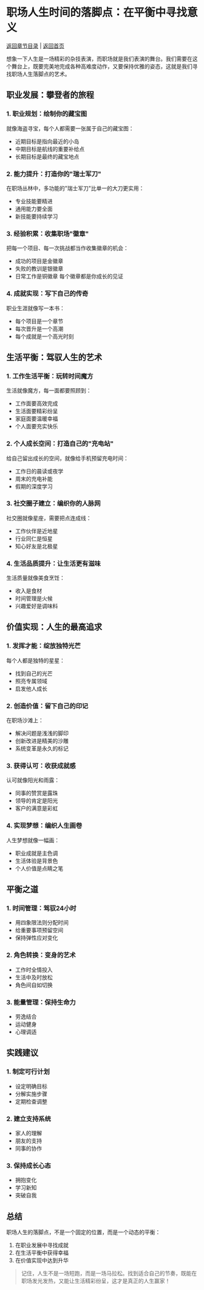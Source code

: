 # 职场人生时间的落脚点：在平衡中寻找意义

[返回章节目录](./index.md) | [返回首页](../README.md)

想象一下人生是一场精彩的杂技表演，而职场就是我们表演的舞台。我们需要在这个舞台上，既要完美地完成各种高难度动作，又要保持优雅的姿态，这就是我们寻找职场人生落脚点的艺术。

## 职业发展：攀登者的旅程

### 1. 职业规划：绘制你的藏宝图

就像海盗寻宝，每个人都需要一张属于自己的藏宝图：
- 近期目标是指向最近的小岛
- 中期目标是航线的重要补给点
- 长期目标是最终的藏宝地点

### 2. 能力提升：打造你的"瑞士军刀"

在职场丛林中，多功能的"瑞士军刀"比单一的大刀更实用：
- 专业技能要精进
- 通用能力要全面
- 新技能要持续学习

### 3. 经验积累：收集职场"徽章"

把每一个项目、每一次挑战都当作收集徽章的机会：
- 成功的项目是金徽章
- 失败的教训是银徽章
- 日常工作是铜徽章
每个徽章都是你成长的见证

### 4. 成就实现：写下自己的传奇

职业生涯就像写一本书：
- 每个项目是一个章节
- 每次晋升是一个高潮
- 每个成就是一个高光时刻

## 生活平衡：驾驭人生的艺术

### 1. 工作生活平衡：玩转时间魔方

生活就像魔方，每一面都要照顾到：
- 工作面要高效完成
- 生活面要精彩纷呈
- 家庭面要温暖幸福
- 个人面要充实快乐

### 2. 个人成长空间：打造自己的"充电站"

给自己留出成长的空间，就像给手机预留充电时间：
- 工作日的晨读或夜学
- 周末的充电补能
- 假期的深度学习

### 3. 社交圈子建立：编织你的人脉网

社交圈就像星座，需要把点连成线：
- 工作伙伴是近地星
- 行业同仁是恒星
- 知心好友是北极星

### 4. 生活品质提升：让生活更有滋味

生活质量就像美食烹饪：
- 收入是食材
- 时间管理是火候
- 兴趣爱好是调味料

## 价值实现：人生的最高追求

### 1. 发挥才能：绽放独特光芒

每个人都是独特的星星：
- 找到自己的光芒
- 照亮专属领域
- 启发他人成长

### 2. 创造价值：留下自己的印记

在职场沙滩上：
- 解决问题是浅浅的脚印
- 创新改进是精美的沙雕
- 系统变革是永久的标记

### 3. 获得认可：收获成就感

认可就像阳光和雨露：
- 同事的赞赏是露珠
- 领导的肯定是阳光
- 客户的满意是彩虹

### 4. 实现梦想：编织人生画卷

人生梦想就像一幅画：
- 职业成就是主色调
- 生活体验是背景色
- 个人价值是点睛之笔

## 平衡之道

### 1. 时间管理：驾驭24小时

- 用四象限法则分配时间
- 给重要事项预留空间
- 保持弹性应对变化

### 2. 角色转换：变身的艺术

- 工作时全情投入
- 生活中及时放松
- 角色间自如切换

### 3. 能量管理：保持生命力

- 劳逸结合
- 运动健身
- 心理调适

## 实践建议

### 1. 制定可行计划

- 设定明确目标
- 分解实施步骤
- 定期检查调整

### 2. 建立支持系统

- 家人的理解
- 朋友的支持
- 同事的协作

### 3. 保持成长心态

- 拥抱变化
- 学习新知
- 突破自我

## 总结

职场人生的落脚点，不是一个固定的位置，而是一个动态的平衡：
1. 在职业发展中寻找成就
2. 在生活平衡中获得幸福
3. 在价值实现中达到升华

> 记住，人生不是一场短跑，而是一场马拉松。找到适合自己的节奏，既能在职场发光发热，又能让生活精彩纷呈，这才是真正的人生赢家！
